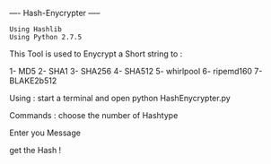—-   Hash-Enycrypter  —–

    Using Hashlib
    Using Python 2.7.5

This Tool is used to Enycrypt a Short string to :

1- MD5  2- SHA1  3- SHA256  4- SHA512
5- whirlpool  6- ripemd160  7- BLAKE2b512



Using :
start a terminal and open
python HashEnycrypter.py

Commands :
choose the number of Hashtype

Enter you Message

get the Hash !
